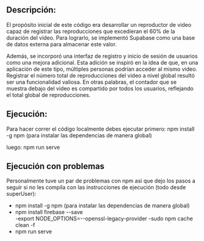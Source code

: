 ## Descripción:
El propósito inicial de este código era desarrollar un reproductor de video capaz de registrar las reproducciones que excedieran el 60% de la duración del video. Para lograrlo, se implementó Supabase como una base de datos externa para almacenar este valor.

Además, se incorporó una interfaz de registro y inicio de sesión de usuarios como una mejora adicional. Esta adición se inspiró en la idea de que, en una aplicación de este tipo, múltiples personas podrían acceder al mismo video. Registrar el número total de reproducciones del video a nivel global resultó ser una funcionalidad valiosa. En otras palabras, el contador que se muestra debajo del video es compartido por todos los usuarios, reflejando el total global de reproducciones.

## Ejecución:
Para hacer correr el código localmente debes ejecutar primero:
npm install -g npm (para instalar las dependencias de manera global)

luego:
npm run serve


## Ejecución con problemas
Personalmente tuve un par de problemas con npm así que dejo los pasos a seguir si no les compila con las instrucciones de ejecución (todo desde superUser):

- npm install -g npm (para instalar las dependencias de manera global)
- npm install firebase --save  
-export NODE_OPTIONS=--openssl-legacy-provider
-sudo npm cache clean -f 
- npm run serve   



